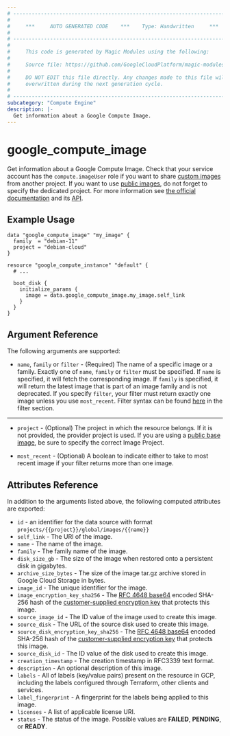 ```yaml
---
# ----------------------------------------------------------------------------
#
#     ***     AUTO GENERATED CODE    ***    Type: Handwritten     ***
#
# ----------------------------------------------------------------------------
#
#     This code is generated by Magic Modules using the following:
#
#     Source file: https://github.com/GoogleCloudPlatform/magic-modules/tree/main/mmv1/third_party/terraform/website/docs/d/compute_image.html.markdown
#
#     DO NOT EDIT this file directly. Any changes made to this file will be
#     overwritten during the next generation cycle.
#
# ----------------------------------------------------------------------------
subcategory: "Compute Engine"
description: |-
  Get information about a Google Compute Image.
---
```


# google_compute_image

Get information about a Google Compute Image. Check that your service account has the `compute.imageUser` role if you want to share [custom images](https://cloud.google.com/compute/docs/images/sharing-images-across-projects) from another project. If you want to use [public images][pubimg], do not forget to specify the dedicated project. For more information see
[the official documentation](https://cloud.google.com/compute/docs/images) and its [API](https://cloud.google.com/compute/docs/reference/latest/images).

## Example Usage

```hcl
data "google_compute_image" "my_image" {
  family  = "debian-11"
  project = "debian-cloud"
}

resource "google_compute_instance" "default" {
  # ...

  boot_disk {
    initialize_params {
      image = data.google_compute_image.my_image.self_link
    }
  }
}
```

## Argument Reference

The following arguments are supported:

* `name`, `family` or `filter` - (Required) The name of a specific image or a family.
Exactly one of `name`, `family` or `filter` must be specified. If `name` is specified, it will fetch
the corresponding image. If `family` is specified, it will return the latest image
that is part of an image family and is not deprecated. If you specify `filter`, your 
filter must return exactly one image unless you use `most_recent`. 
Filter syntax can be found [here](https://cloud.google.com/compute/docs/reference/rest/v1/images/list) in the filter section.

- - -

* `project` - (Optional) The project in which the resource belongs. If it is not
  provided, the provider project is used. If you are using a
  [public base image][pubimg], be sure to specify the correct Image Project.

* `most_recent` - (Optional) A boolean to indicate either to take to most recent image if your filter
  returns more than one image.

## Attributes Reference

In addition to the arguments listed above, the following computed attributes are
exported:

* `id` - an identifier for the data source  with format `projects/{{project}}/global/images/{{name}}`
* `self_link` - The URI of the image.
* `name` - The name of the image.
* `family` - The family name of the image.
* `disk_size_gb` - The size of the image when restored onto a persistent disk in gigabytes.
* `archive_size_bytes` - The size of the image tar.gz archive stored in Google Cloud Storage in bytes.
* `image_id` - The unique identifier for the image.
* `image_encryption_key_sha256` - The [RFC 4648 base64](https://tools.ietf.org/html/rfc4648#section-4)
    encoded SHA-256 hash of the [customer-supplied encryption key](https://cloud.google.com/compute/docs/disks/customer-supplied-encryption)
    that protects this image.
* `source_image_id` - The ID value of the image used to create this image.
* `source_disk` - The URL of the source disk used to create this image.
* `source_disk_encryption_key_sha256` - The [RFC 4648 base64](https://tools.ietf.org/html/rfc4648#section-4)
    encoded SHA-256 hash of the [customer-supplied encryption key](https://cloud.google.com/compute/docs/disks/customer-supplied-encryption)
    that protects this image.
* `source_disk_id` - The ID value of the disk used to create this image.
* `creation_timestamp` - The creation timestamp in RFC3339 text format.
* `description` - An optional description of this image.
* `labels` - All of labels (key/value pairs) present on the resource in GCP, including the labels configured through Terraform, other clients and services.
* `label_fingerprint` - A fingerprint for the labels being applied to this image.
* `licenses` - A list of applicable license URI.
* `status` - The status of the image. Possible values are **FAILED**, **PENDING**, or **READY**.

[pubimg]: https://cloud.google.com/compute/docs/images#os-compute-support "Google Cloud Public Base Images"

